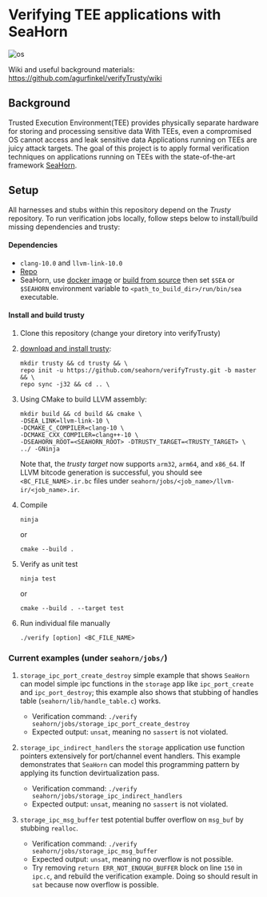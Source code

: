 # Verifying TEE applications with SeaHorn

![os](https://img.shields.io/badge/os-linux-orange?logo=linux)

Wiki and useful background materials: https://github.com/agurfinkel/verifyTrusty/wiki

## Background
Trusted Execution Environment(TEE) provides physically separate hardware for storing and processing sensitive data
With TEEs, even a compromised OS cannot access and leak sensitive data
Applications running on TEEs are juicy attack targets. The goal of this project is to apply formal verification techniques on applications running on TEEs with the state-of-the-art framework [SeaHorn](https://github.com/seahorn/seahorn).

## Setup
All harnesses and stubs within this repository depend on the *Trusty* repository. To run verification jobs locally, follow steps below to install/build missing dependencies and trusty:

#### Dependencies
- `clang-10.0` and `llvm-link-10.0`
- [Repo](https://source.android.com/setup/build/downloading#installing-repo)
- SeaHorn, use [docker image](http://seahorn.github.io/seahorn/install/docker/2018/02/24/seahorn-with-docker.html) or [build from source](http://seahorn.github.io/seahorn/install/2016/10/14/install-seahorn.html) then set `$SEA` or `$SEAHORN` environment variable to `<path_to_build_dir>/run/bin/sea` executable.

#### Install and build trusty

1. Clone this repository (change your diretory into verifyTrusty)

2. [download and install trusty](https://source.android.com/security/trusty/download-and-build):
    ```
    mkdir trusty && cd trusty && \
    repo init -u https://github.com/seahorn/verifyTrusty.git -b master && \
    repo sync -j32 && cd .. \
    ```

3. Using CMake to build LLVM assembly:
    ```
    mkdir build && cd build && cmake \
   -DSEA_LINK=llvm-link-10 \
   -DCMAKE_C_COMPILER=clang-10 \
   -DCMAKE_CXX_COMPILER=clang++-10 \
   -DSEAHORN_ROOT=<SEAHORN_ROOT> -DTRUSTY_TARGET=<TRUSTY_TARGET> \
   ../ -GNinja
    ```
    Note that, the *trusty target* now supports `arm32`, `arm64`, and `x86_64`. If LLVM bitcode generation is successful, you should see `<BC_FILE_NAME>.ir.bc` files under `seahorn/jobs/<job_name>/llvm-ir/<job_name>.ir`.
4. Compile
    ```
    ninja
    ```
    or
    ```
    cmake --build .
    ```
5. Verify as unit test
    ```
    ninja test
    ```
    or
    ```
    cmake --build . --target test
    ```
6. Run individual file manually
    ```
    ./verify [option] <BC_FILE_NAME>
    ```

### Current examples (under `seahorn/jobs/`)
1. `storage_ipc_port_create_destroy` simple example that shows `SeaHorn` can
   model simple ipc functions in the `storage` app like `ipc_port_create` and
   `ipc_port_destroy`; this example also shows that stubbing of handles table
   (`seahorn/lib/handle_table.c`) works.

    - Verification command: `./verify seahorn/jobs/storage_ipc_port_create_destroy`
    - Expected output: `unsat`, meaning no `sassert` is not violated.

2. `storage_ipc_indirect_handlers` the `storage` application use function
   pointers extensively for port/channel event handlers. This example
   demonstrates that `SeaHorn` can model this programming pattern by applying
   its function devirtualization pass.

    - Verification command: `./verify seahorn/jobs/storage_ipc_indirect_handlers`
    - Expected output: `unsat`, meaning no `sassert` is not violated.

3. `storage_ipc_msg_buffer` test potential buffer overflow on `msg_buf` by stubbing `realloc`.

    - Verification command: `./verify seahorn/jobs/storage_ipc_msg_buffer`
    - Expected output: `unsat`, meaning no overflow is not possible. 
    - Try removing `return ERR_NOT_ENOUGH_BUFFER` block on line `150` in
      `ipc.c`, and rebuild the verification example. Doing so should
      result in `sat` because now overflow is possible.


